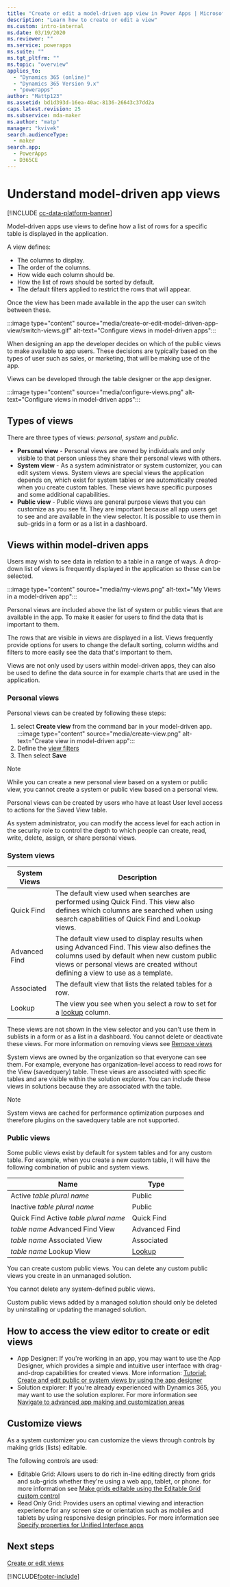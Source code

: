 ```yaml
---
title: "Create or edit a model-driven app view in Power Apps | MicrosoftDocs"
description: "Learn how to create or edit a view"
ms.custom: intro-internal
ms.date: 03/19/2020
ms.reviewer: ""
ms.service: powerapps
ms.suite: ""
ms.tgt_pltfrm: ""
ms.topic: "overview"
applies_to: 
  - "Dynamics 365 (online)"
  - "Dynamics 365 Version 9.x"
  - "powerapps"
author: "Mattp123"
ms.assetid: bd1d393d-16ea-40ac-8136-26643c37dd2a
caps.latest.revision: 25
ms.subservice: mda-maker
ms.author: "matp"
manager: "kvivek"
search.audienceType: 
  - maker
search.app: 
  - PowerApps
  - D365CE
---
```

# Understand model-driven app views

[!INCLUDE [cc-data-platform-banner](../../includes/cc-data-platform-banner.md)]

Model-driven apps use views to define how a list of rows for a specific table is displayed in the application.

A view defines:

- The columns to display.
- The order of the columns.
- How wide each column should be.
- How the list of rows should be sorted by default.
- The default filters applied to restrict the rows that will appear.

Once the view has been made available in the app the user can switch between these.

:::image type="content" source="media/create-or-edit-model-driven-app-view/switch-views.gif" alt-text="Configure views in model-driven apps":::

When designing an app the developer decides on which of the public views to make available to app users. These decisions are typically based on the types of user such as sales, or marketing, that will be making use of the app.  

Views can be developed through the table designer or the app designer.

:::image type="content" source="media/configure-views.png" alt-text="Configure views in model-driven apps":::

## Types of views  
  
There are three types of views: *personal*, *system* and *public*.

- **Personal view** - Personal views are owned by individuals and only visible to that person unless they share their personal views with others.
- **System view** - As a system administrator or system customizer, you can edit system views. System views are special views the application depends on, which exist for system tables or are automatically created when you create custom tables. These views have specific purposes and some additional capabilities.
- **Public view** - Public views are general purpose views that you can customize as you see fit. They are important because all app users get to see and are available in the view selector.  It is possible to use them in sub-grids in a form or as a list in a dashboard.

## Views within model-driven apps

Users may wish to see data in relation to a table in a range of ways.  A drop-down list of views is frequently displayed in the application so these can be selected.

:::image type="content" source="media/my-views.png" alt-text="My Views in a model-driven app":::

Personal views are included above the list of system or public views that are available in the app. To make it easier for users to find the data that is important to them.

The rows that are visible in views are displayed in a list. Views  frequently provide options for users to change the default sorting, column widths and filters to more easily see the data that's important to them.

Views are not only used by users within model-driven apps, they can also be used to define the data source in for example charts that are used in the application.

### Personal views  

Personal views can be created by following these steps:

1. select **Create view** from the command bar in your model-driven app.
:::image type="content" source="media/create-view.png" alt-text="Create view in model-driven app":::
1. Define the [view filters](create-edit-view-filters.md)
1. Then select **Save**

> [!note]
>While you can create a new personal view based on a system or public view, you cannot create a system or public view based on a personal view.

Personal views can be created by users who have at least User level access to actions for the Saved View table.

As system administrator, you can modify the access level for each action in the security role to control the depth to which people can create, read, write, delete, assign, or share personal views.

### System views

|System Views  |Description  |
|---------|---------|
|Quick Find     | The default view used when searches are performed using Quick Find. This view also defines which columns are searched when using search capabilities of Quick Find and Lookup views.        |
|Advanced Find     |  The default view used to display results when using Advanced Find. This view also defines the columns used by default when new custom public views or personal views are created without defining a view to use as a template.       |
|Associated     |  The default view that lists the related tables for a row.       |
|Lookup     | The view you see when you select a row to set for a [lookup](../model-driven-apps/model-driven-app-glossary.md#lookup)  column.        |

These views are not shown in the view selector and you can't use them in sublists in a form or as a list in a dashboard. You cannot delete or deactivate these views. For more information on removing views see [Remove views](remove-views.md)

System views are owned by the organization so that everyone can see them. For example, everyone has organization-level access to read rows for the View (savedquery) table. These views are associated with specific tables and are visible within the solution explorer. You can include these views in solutions because they are associated with the table.

> [!note]
>System views are cached for performance optimization purposes and therefore plugins on the savedquery table are not supported.

### Public views

Some public views exist by default for system tables and for any custom table. For example, when you create a new custom table, it will have the following combination of public and system views.

|Name  |Type  |
|---------|---------|
|Active *table plural name*     |  Public       |
|Inactive *table plural name*    |  Public       |
|Quick Find Active *table plural name*     | Quick Find        |
|*table name* Advanced Find View     | Advanced Find        |
|*table name* Associated View     |  Associated       |
|*table name* Lookup View     | [Lookup](../model-driven-apps/model-driven-app-glossary.md#lookup)        |

You can create custom public views. You can delete any custom public views you create in an unmanaged solution.

You cannot delete any system-defined public views.

Custom public views added by a managed solution should only be deleted by uninstalling or updating the managed solution.

## How to access the view editor to create or edit views

- App Designer: If you're working in an app, you may want to use the App Designer, which provides a simple and intuitive user interface with drag-and-drop capabilities for created views. More information: [Tutorial: Create and edit public or system views by using the app designer](create-edit-views-app-designer.md)
- Solution explorer: If you're already experienced with Dynamics 365, you may want to use the solution explorer. For more information see [Navigate to advanced app making and customization areas](advanced-navigation.md#solution-explorer)

## Customize views

As a system customizer you can customize the views through controls by making grids (lists) editable.

The following controls are used:

- Editable Grid: Allows users to do rich in-line editing directly from grids and sub-grids whether they're using a web app, tablet, or phone. for more information see [Make grids editable using the Editable Grid custom control](make-grids-lists-editable-custom-control.md)
- Read Only Grid: Provides users an optimal viewing and interaction experience for any screen size or orientation such as mobiles and tablets by using responsive design principles. For more information see [Specify properties for Unified Interface apps](specify-properties-for-unified-interface-apps.md)

## Next steps

[Create or edit views](./create-edit-views-app-designer.md)

[!INCLUDE[footer-include](../../includes/footer-banner.md)]
